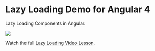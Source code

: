 # Lazy Loading Demo for Angular 4

Lazy Loading Components in Angular.


![](https://firebasestorage.googleapis.com/v0/b/firestarter-96e46.appspot.com/o/assets%2Fgif-lazy.gif?alt=media&token=17f4a035-0c06-4583-a2f2-a3f2b85eb7be)


Watch the full [Lazy Loading Video Lesson](https://angularfirebase.com/lessons/how-to-lazy-load-components-in-angular-4-in-three-steps/). 
